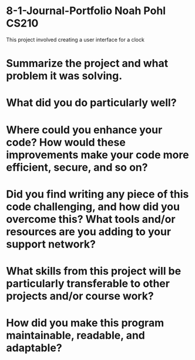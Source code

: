# 8-1-Journal-Portfolio Noah Pohl CS210 
This project involved creating a user interface for a clock

# Summarize the project and what problem it was solving.

# What did you do particularly well?

# Where could you enhance your code? How would these improvements make your code more efficient, secure, and so on?

# Did you find writing any piece of this code challenging, and how did you overcome this? What tools and/or resources are you adding to your support network?

# What skills from this project will be particularly transferable to other projects and/or course work?


# How did you make this program maintainable, readable, and adaptable?
